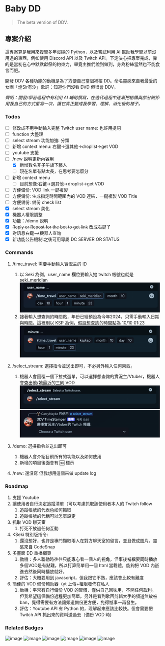 # Baby DD

> The beta version of DDV.

## 專案介紹

這專案算是我用來複習多年沒碰的 Python，以及嘗試利用 AI 幫助我學習以前沒用過的東西，例如使用 Discord API 以及 Twitch API。下定決心把專案完成，靠的是當初在心中默默獻祭的約束力，畢竟主推們說到做到，身為粉絲當然也不能食言而肥。

開發 DDV 各種功能的動機是為了方便自己當個補檔 DD。命名靈感來自我最愛的女團「煌Sir有汐」歌詞：知道你們沒看 DVD 但很會 DDV。

*聲明：開發/學習過程中有利用 AI 輔助撰寫，在迭代過程中逐漸把結構與部分細節用我自己的方式重寫一次，讓它真正變成我學習、理解、消化後的樣子。*

### Todos

- [ ] 修改成不用手動輸入完整 Twitch user name: 也許用提詞
- [ ] function 大整理
- [ ] select stream 功能加強: 分類
- [ ] 新增 context menu: 右鍵->選其他->droplist->get VOD
- [ ] youtube 支援
- [ ] /new 說明更新內容用
   - [x] 新增數名非子午旗下藝人
   - [ ] 現在名單有點太長，在思考要怎麼分 
- [ ] 新增 context menu
   - [ ] 目前想像:右鍵->選其他->droplist->get VOD
- [ ] 方便備份: VOD link 一鍵複製
- [ ] 方便備份: 生成指定時間範圍內的 VOD 連結，一鍵複製 VOD Title
- [ ] 方便備份: 備份 check list
- [x] select stream 美化
- [x] 機器人權限調整
- [x] 功能：/demo 說明
- [x] ~~Reply or Repost for the bot to get link~~ 改成右鍵了
- [x] 對訊息右鍵-->機器人查詢
- [x] 新功能公告機制:之後可用專屬 DC SERVER OR STATUS 

### Commands

1. /time_travel: 需要手動輸入實況主的 ID
   1. 以 Seki 為例，user_name 欄位要輸入她 twitch 帳號也就是 seki_meridian
      ![image](./assets/demo/user%20name.png)
   2. 接著輸入想查詢的時間點，年份已經預設為今年2024，只需手動輸入日期與時間。這裡則以 KSP 為例，假設想查詢的時間點為 10/10 01:23
      ![image](./assets/demo/mins.png)

2. /select_stream: 選擇指令並送出即可，不必另外輸入任何東西。
   1. 機器人會回覆一個下拉式選單，可以選擇想查詢的實況主/Vtuber，機器人會查出他/她最近的三則 VOD
      ![image](./assets/demo/select%20stream.png)
      ![image](./assets/demo/select%20stream%20feedback.png)

3. /demo: 選擇指令並送出即可
   1. 機器人會介紹目前所有的功能以及如何使用
   2. 新增的項目後面會有 :new: 標示
   
4. /new: 還沒寫 但我想用這個來做 update log

### Roadmap

1. 支援 Youtube
2. 讓使用者自行決定追蹤清單（可以考慮抓取該使用者本人的 Twitch follow
   1. 追蹤帳號的代表色如何抓取
   2. 追蹤帳號的代稱可以怎麼設定
3. 抓取 VOD 聊天室
   1. 打死不放過任何互動
4. KSeki 特別版指令: 
   1. 還沒想好，也許是專門擷取兩人在對方聊天室的留言，並且做成圖片。靈感來自 CodeSnap
5. 多畫面 DD 重播網頁
   1. 動機：多人聯動時往往只能專心看一個人的視角，但事後補檔要同時播放多個VOD是有點難，所以打算簡單用一個 html 當載體，能夠把 VOD 內嵌進去然後同時播放就好。
   2. 評估：大概要用到 javascript，但我跟它不熟，應該會比較有難度
6. 簡便的 VOD 備份輔助器（yt 上傳+權限發佈在私人
   1. 動機：平常有自行備份 VOD 的習慣，僅供自己回味用，不開任何盈利。但我希望這個備份過程更加簡單。另外是看到歌回剪輯大手的頻道無故被 ban，覺得需要有方法讓頻道備份更方便，免得憾事一再發生。
   2. 評估：Youtube API 有 Python 的，理解起來應該比較快。但會需要把 Twitch API 抓出來的資料送過去（備份 VOD 時)


### Related Badges

![image](https://img.shields.io/badge/Python-FFD43B?style=for-the-badge&logo=python&logoColor=blue)
![image](https://img.shields.io/badge/replit-667881?style=for-the-badge&logo=replit&logoColor=white)
![image](https://img.shields.io/badge/ChatGPT-74aa9c?style=for-the-badge&logo=openai&logoColor=white)
![image](https://img.shields.io/badge/Discord-5865F2?style=for-the-badge&logo=discord&logoColor=white)
![image](https://img.shields.io/badge/Twitch-9146FF?style=for-the-badge&logo=twitch&logoColor=white)
![image](https://img.shields.io/badge/Visual_Studio_Code-0078D4?style=for-the-badge&logo=visual%20studio%20code&logoColor=white)
